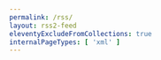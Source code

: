 ```yaml
---
permalink: /rss/
layout: rss2-feed
eleventyExcludeFromCollections: true
internalPageTypes: [ 'xml' ]
---
```

